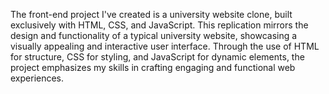 The front-end project I've created is a university website clone, built exclusively with HTML, CSS, and JavaScript. This replication mirrors the design and functionality of a typical university website, showcasing a visually appealing and interactive user interface. Through the use of HTML for structure, CSS for styling, and JavaScript for dynamic elements, the project emphasizes my skills in crafting engaging and functional web experiences.
